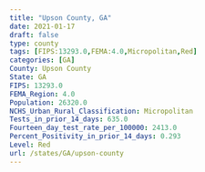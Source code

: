```yaml
---
title: "Upson County, GA"
date: 2021-01-17
draft: false
type: county
tags: [FIPS:13293.0,FEMA:4.0,Micropolitan,Red]
categories: [GA]
County: Upson County
State: GA
FIPS: 13293.0
FEMA_Region: 4.0
Population: 26320.0
NCHS_Urban_Rural_Classification: Micropolitan
Tests_in_prior_14_days: 635.0
Fourteen_day_test_rate_per_100000: 2413.0
Percent_Positivity_in_prior_14_days: 0.293
Level: Red
url: /states/GA/upson-county
---
```




